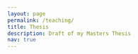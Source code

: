 ```yaml
---
layout: page
permalink: /teaching/
title: Thesis
description: Draft of my Masters Thesis 
nav: true
---
```



